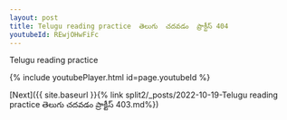 ```yaml
---
layout: post
title: Telugu reading practice  తెలుగు  చదవడం  ప్రాక్టీస్ 404
youtubeId: REwjOHwFiFc
---
```

 
 
Telugu reading practice
 
 
 
 
 


{% include youtubePlayer.html id=page.youtubeId %}
 
[Next]({{ site.baseurl }}{% link  split2/_posts/2022-10-19-Telugu reading practice  తెలుగు  చదవడం  ప్రాక్టీస్ 403.md%})
 
